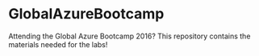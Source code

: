 # GlobalAzureBootcamp
Attending the Global Azure Bootcamp 2016? This repository contains the materials needed for the labs!
